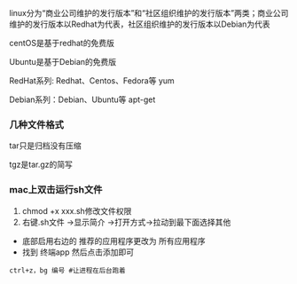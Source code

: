 

linux分为“商业公司维护的发行版本”和“社区组织维护的发行版本”两类；商业公司维护的发行版本以Redhat为代表，社区组织维护的发行版本以Debian为代表

centOS是基于redhat的免费版

Ubuntu是基于Debian的免费版



RedHat系列: Redhat、Centos、Fedora等   yum

Debian系列：Debian、Ubuntu等  apt-get



### 几种文件格式

tar只是归档没有压缩

tgz是tar.gz的简写



### mac上双击运行sh文件

1. chmod +x xxx.sh修改文件权限
2. 右键.sh文件 ->显示简介 ->打开方式->拉动到最下面选择其他

- 底部启用右边的 推荐的应用程序更改为 所有应用程序
- 找到 终端app 然后点击添加即可



```shell
ctrl+z，bg 编号 #让进程在后台跑着   
```

